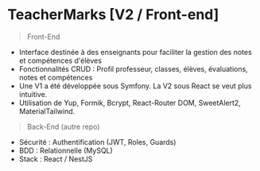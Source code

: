 # TeacherMarks [V2 / Front-end]

> Front-End

- Interface destinée à des enseignants pour faciliter la gestion des notes et compétences d'élèves
- Fonctionnalités CRUD : Profil professeur, classes, élèves, évaluations, notes et compétences
- Une V1 a été développée sous Symfony. La V2 sous React se veut plus intuitive.
- Utilisation de Yup, Formik, Bcrypt, React-Router DOM, SweetAlert2, MaterialTailwind.

> Back-End (autre repo)
- Sécurité : Authentification (JWT, Roles, Guards)
- BDD : Relationnelle (MySQL)
- Stack : React / NestJS